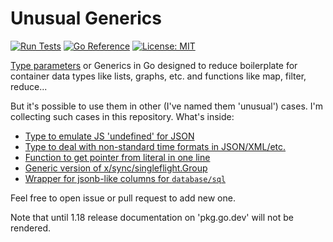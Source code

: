 Unusual Generics
================

[![Run Tests](https://github.com/xakep666/unusual_generics/actions/workflows/testing.yml/badge.svg)](https://github.com/xakep666/unusual_generics/actions/workflows/testing.yml)
[![Go Reference](https://pkg.go.dev/badge/github.com/xakep666/unusual_generics.svg)](https://pkg.go.dev/github.com/xakep666/unusual_generics)
[![License: MIT](https://img.shields.io/badge/License-MIT-yellow.svg)](https://opensource.org/licenses/MIT)

[Type parameters](https://go.googlesource.com/proposal/+/refs/heads/master/design/43651-type-parameters.md) or Generics
in Go designed to reduce boilerplate for container data types like lists, graphs, etc. and functions like map, filter, reduce...

But it's possible to use them in other (I've named them 'unusual') cases. I'm collecting such cases in this repository.
What's inside:
* [Type to emulate JS 'undefined' for JSON](json_undefined.go)
* [Type to deal with non-standard time formats in JSON/XML/etc.](time_format.go)
* [Function to get pointer from literal in one line](ptr.go)
* [Generic version of x/sync/singleflight.Group](singleflight.go)
* [Wrapper for jsonb-like columns for `database/sql`](sql_json.go)

Feel free to open issue or pull request to add new one.

Note that until 1.18 release documentation on 'pkg.go.dev' will not be rendered.
